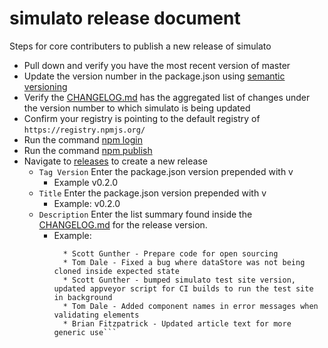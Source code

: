 # simulato release document

Steps for core contributers to publish a new release of simulato

* Pull down and verify you have the most recent version of master
* Update the version number in the package.json using [semantic versioning](https://semver.org/)
* Verify the [CHANGELOG.md](./CHANGELOG.md) has the aggregated list of changes under the version number to which simulato is being updated
* Confirm your registry is pointing to the default registry of `https://registry.npmjs.org/`
* Run the command [npm login](https://docs.npmjs.com/cli/adduser)
* Run the command [npm publish](https://docs.npmjs.com/cli/publish)
* Navigate to [releases](https://github.com/GannettDigital/simulato/releases) to create a new release
  * `Tag Version` Enter the package.json version prepended with v
    * Example v0.2.0
  * `Title` Enter the package.json version prepended with v
    * Example: v0.2.0
  * `Description` Enter the list summary found inside the [CHANGELOG.md](./CHANGELOG.md) for the release version.
    * Example:
      ```
        * Scott Gunther - Prepare code for open sourcing
        * Tom Dale - Fixed a bug where dataStore was not being cloned inside expected state
        * Scott Gunther - bumped simulato test site version, updated appveyor script for CI builds to run the test site in background
        * Tom Dale - Added component names in error messages when validating elements
        * Brian Fitzpatrick - Updated article text for more generic use```